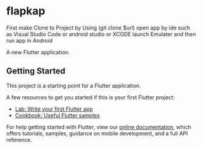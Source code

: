 # flapkap

First make Clone to Project by Using (git clone $url)
open app by ide such as Visual Studio Code or android studio  or XCODE
launch Emulater and then run app in Android



A new Flutter application.

## Getting Started



This project is a starting point for a Flutter application.

A few resources to get you started if this is your first Flutter project:

- [Lab: Write your first Flutter app](https://flutter.dev/docs/get-started/codelab)
- [Cookbook: Useful Flutter samples](https://flutter.dev/docs/cookbook)

For help getting started with Flutter, view our
[online documentation](https://flutter.dev/docs), which offers tutorials,
samples, guidance on mobile development, and a full API reference.
